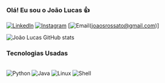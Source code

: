 ### Olá! Eu sou o João Lucas 👍

[![Linkedln](https://img.shields.io/badge/LinkedIn-0077B5?style=for-the-badge&logo=linkedin&logoColor=white)](https:https://www.linkedin.com/in/joaolsrossato/)
[![Instagram](https://img.shields.io/badge/Instagram-E4405F?style=for-the-badge&logo=instagram&logoColor=white)](https://www.instagram.com/joaolrossato/)
[![Email](https://img.shields.io/badge/Gmail-D14836?style=for-the-badge&logo=gmail&logoColor=white)(joaosrossato@gmail.com)]

![João Lucas GitHub stats](https://github-readme-stats.vercel.app/api?username=joaolucasrossato&show_icons=true&theme=dark)

### Tecnologias Usadas

<div style="display: inline_blocks"><br/>
    <img  alt="Python" src="https://img.shields.io/badge/Python-3776AB?style=for-the-badge&logo=python&logoColor=white"/>
     <img  alt="Java" src="https://img.shields.io/badge/Java-ED8B00?style=for-the-badge&logo=openjdk&logoColor=white"/>
    <img  alt="Linux" src="https://img.shields.io/badge/Linux-FCC624?style=for-the-badge&logo=linux&logoColor=black"/>
    <img  alt="Shell" src="https://img.shields.io/badge/Shell_Script-121011?style=for-the-badge&logo=gnu-bash&logoColor=white"/>
</div>
